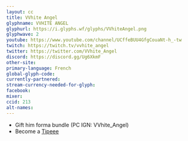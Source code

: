 ```yaml
---
layout: cc
title: VVhite Angel
glyphname: VVHITE ANGEL
glyphurl: https://i.glyphs.wf/glyphs/VVhiteAngel.png
glyphwave: 2
youtube: https://www.youtube.com/channel/UCffeBUU4GfgCouaNt-h_-tw
twitch: https://twitch.tv/vvhite_angel
twitter: https://twitter.com/VVhite_Angel
discord: https://discord.gg/Ug6XkmF
other-site: 
primary-language: French
global-glyph-code: 
currently-partnered: 
stream-currency-needed-for-glyph: 
facebook: 
mixer: 
ccid: 213
alt-names: 
---
```

* Gift him forma bundle (PC IGN: VVhite_Angel)
* Become a [Tipeee](https://www.tipeee.com/vvhite-angel-warframe)
